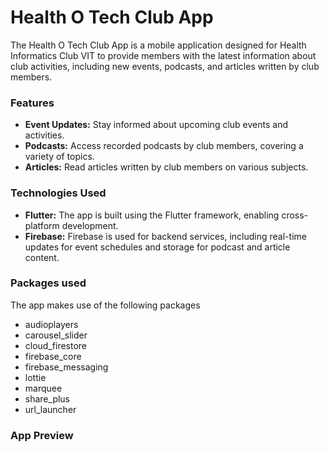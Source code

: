 
# Health O Tech Club App

The Health O Tech Club App is a mobile application designed for Health Informatics Club VIT to provide members with the latest information about club activities, including new events, podcasts, and articles written by club members.


### Features

- **Event Updates:** Stay informed about upcoming club events and activities.
- **Podcasts:** Access recorded podcasts by club members, covering a variety of topics.
- **Articles:** Read articles written by club members on various subjects.

### Technologies Used

- **Flutter:** The app is built using the Flutter framework, enabling cross-platform development.
- **Firebase:** Firebase is used for backend services, including real-time updates for event schedules and storage for podcast and article content.

### Packages used 
The app makes use of the following packages 
 - audioplayers
 - carousel_slider
 - cloud_firestore
 - firebase_core
 - firebase_messaging
 - lottie 
 - marquee
 - share_plus
 - url_launcher

### App Preview

